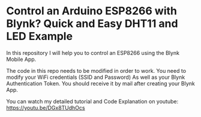 # Control an Arduino ESP8266 with Blynk? Quick and Easy DHT11 and LED Example
In this repository I will help you to control an ESP8266 using the Blynk Mobile App.

The code in this repo needs to be modified in order to work. You need to modify your WiFi credentials (SSID and Password)
As well as your Blynk Authentication Token. You should receive it by mail after creating your Blynk App.

You can watch my detailed tutorial and Code Explanation on youtube: https://youtu.be/DGx8TUdhOcs
